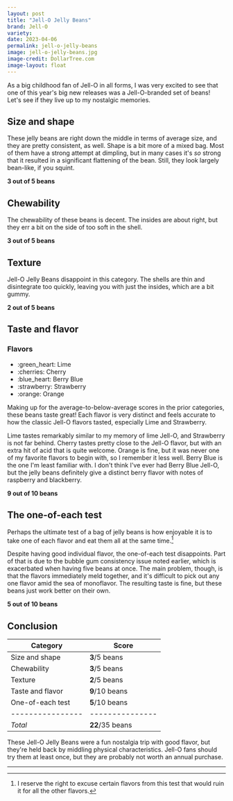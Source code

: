 ```yaml
---
layout: post
title: "Jell-O Jelly Beans"
brand: Jell-O
variety:
date: 2023-04-06
permalink: jell-o-jelly-beans
image: jell-o-jelly-beans.jpg
image-credit: DollarTree.com
image-layout: float
---
```



As a big childhood fan of Jell-O in all forms,
I was very excited to see that one of this year's big new releases
was a Jell-O-branded set of beans!
Let's see if they live up to my nostalgic memories.


## Size and shape

These jelly beans are right down the middle in terms of average size,
and they are pretty consistent, as well.
Shape is a bit more of a mixed bag.
Most of them have a strong attempt at dimpling,
but in many cases it's _so_ strong that it resulted in
a significant flattening of the bean.
Still, they look largely bean-like, if you squint.

**3 out of 5 beans**


## Chewability

The chewability of these beans is decent.
The insides are about right,
but they err a bit on the side of too soft in the shell.

**3 out of 5 beans**


## Texture

Jell-O Jelly Beans disappoint in this category.
The shells are thin and disintegrate too quickly,
leaving you with just the insides, which are a bit gummy.

**2 out of 5 beans**


## Taste and flavor

<div class="inset">
    <h3>Flavors</h3>
    <ul class="emoji-list">
        <li>:green_heart: Lime</li>
        <li>:cherries: Cherry</li>
        <li>:blue_heart: Berry Blue</li>
        <li>:strawberry: Strawberry</li>
        <li>:orange: Orange</li>
    </ul>
</div>

Making up for the average-to-below-average scores in the prior categories,
these beans taste great!
Each flavor is very distinct and feels accurate
to how the classic Jell-O flavors tasted,
especially Lime and Strawberry.

Lime tastes remarkably similar to my memory of lime Jell-O,
and Strawberry is not far behind.
Cherry tastes pretty close to the Jell-O flavor,
but with an extra hit of acid that is quite welcome.
Orange is fine, but it was never one of my favorite flavors to begin with,
so I remember it less well.
Berry Blue is the one I'm least familiar with.
I don't think I've ever had Berry Blue Jell-O,
but the jelly beans definitely give a distinct berry flavor
with notes of raspberry and blackberry.

**9 out of 10 beans**


## The one-of-each test

Perhaps the ultimate test of a bag of jelly beans is how enjoyable it is
to take one of each flavor and eat them all at the same time.[^1]

Despite having good individual flavor, the one-of-each test disappoints.
Part of that is due to the bubble gum consistency issue noted earlier,
which is exacerbated when having five beans at once.
The main problem, though, is that the flavors immediately meld together,
and it's difficult to pick out any one flavor amid the sea of monoflavor.
The resulting taste is fine, but these beans just work better on their own.

**5 out of 10 beans**


## Conclusion

Category         | Score
---------------- | ---------------
Size and shape   | **3**/5 beans
Chewability      | **3**/5 beans
Texture          | **2**/5 beans
Taste and flavor | **9**/10 beans
One-of-each test | **5**/10 beans
---------------- | ---------------
_Total_          | **22**/35 beans

These Jell-O Jelly Beans were a fun nostalgia trip with good flavor,
but they're held back by middling physical characteristics.
Jell-O fans should try them at least once,
but they are probably not worth an annual purchase.


---

[^1]: I reserve the right to excuse certain flavors from this test that would ruin it for all the other flavors.
